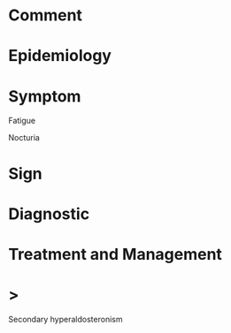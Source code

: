 # Comment

# Epidemiology

# Symptom

Fatigue

Nocturia

# Sign

# Diagnostic

# Treatment and Management

# >

Secondary hyperaldosteronism
